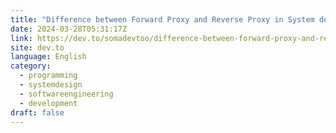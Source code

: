 ```yaml
---
title: "Difference between Forward Proxy and Reverse Proxy in System design"
date: 2024-03-28T05:31:17Z
link: https://dev.to/somadevtoo/difference-between-forward-proxy-and-reverse-proxy-in-system-design-54g5?utm_medium=RSS&utm_source=news.12bit.vn
site: dev.to
language: English
category:
  - programming
  - systemdesign
  - softwareengineering
  - development
draft: false
---
```

